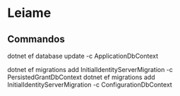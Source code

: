 ﻿# Leiame

## Commandos


dotnet ef database update -c ApplicationDbContext

dotnet ef migrations add InitialIdentityServerMigration -c PersistedGrantDbContext
dotnet ef migrations add InitialIdentityServerMigration -c ConfigurationDbContext